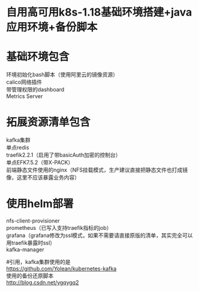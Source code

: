 # 自用高可用k8s-1.18基础环境搭建+java应用环境+备份脚本
# 基础环境包含
环境初始化bash脚本（使用阿里云的镜像资源）\
calico网络插件\
带管理权限的dashboard\
Metrics Server 
# 拓展资源清单包含
kafka集群\
单点redis\
traefik2.2.1（启用了带basicAuth加密的控制台）\
单点EFK7.5.2（带X-PACK）\
前端静态文件使用的nginx（NFS挂载模式，生产建议直接把静态文件也打成镜像，这里不应该暴露业务内容）
# 使用helm部署
nfs-client-provisioner \
prometheus（已写入支持traefik指标的job）\
grafana（grafana修改为ssl模式，如果不需要请直接原版的清单，其实完全可以用traefik暴露时ssl）\
kafka-manager

#引用，kafka集群使用的是\
https://github.com/Yolean/kubernetes-kafka \
使用的备份还原脚本\
http://blog.csdn.net/ygqygq2
